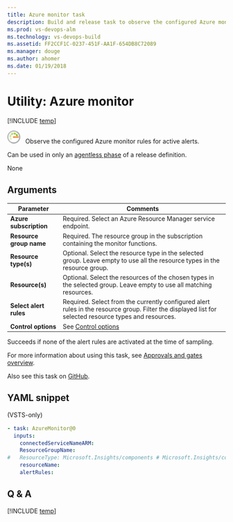 ```yaml
---
title: Azure monitor task 
description: Build and release task to observe the configured Azure monitor rules for active alerts in VSTS and TFS
ms.prod: vs-devops-alm
ms.technology: vs-devops-build
ms.assetid: FF2CCF1C-0237-451F-AA1F-654DB8C72089
ms.manager: douge
ms.author: ahomer
ms.date: 01/19/2018
---
```


# Utility: Azure monitor

[!INCLUDE [temp](../../_shared/version-tfs-2015-update.md)]

![icon](_img/azure-monitor.png) &nbsp; Observe the configured Azure monitor rules for active alerts.

Can be used in only an [agentless phase](../../concepts/process/phases.md#agentless-phase) of a release definition.

None

## Arguments

| Parameter | Comments |
| --- | --- |
| **Azure subscription** | Required. Select an Azure Resource Manager service endpoint. |
| **Resource group name** | Required. The resource group in the subscription containing the monitor functions. |
| **Resource type(s)** | Optional. Select the resource type in the selected group. Leave empty to use all the resource types in the resource group. |
| **Resource(s)** | Optional. Select the resources of the chosen types in the selected group. Leave empty to use all matching resources. |
| **Select alert rules** | Required. Select from the currently configured alert rules in the resource group. Filter the displayed list for selected resource types and resources. |
| **Control options** | See [Control options](../../concepts/process/tasks.md#controloptions) |

Succeeds if none of the alert rules are activated at the time of sampling.

For more information about using this task, see [Approvals and gates overview](../../concepts/definitions/release/approvals/index.md).

Also see this task on [GitHub](https://github.com/Microsoft/vsts-tasks/tree/master/Tasks/AzureMonitor).

[//]: # (::: moniker range="vsts")

## YAML snippet

(VSTS-only)

```YAML
- task: AzureMonitor@0
  inputs:
    connectedServiceNameARM:
    ResourceGroupName:
#   ResourceType: Microsoft.Insights/components # Microsoft.Insights/components (default), Microsoft.Web/sites, Microsoft.Storage/storageAccounts, Microsoft.Compute/virtualMachines
    resourceName:
    alertRules:
```

[//]: # (::: moniker-end)

## Q & A

<!-- BEGINSECTION class="md-qanda" -->

[!INCLUDE [temp](../../_shared/qa-versions.md)]

<!-- ENDSECTION -->

